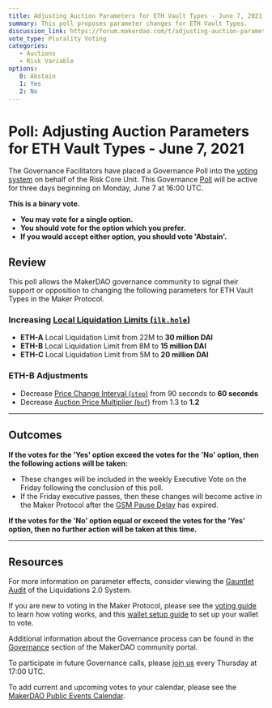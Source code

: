 ```yaml
---
title: Adjusting Auction Parameters for ETH Vault Types - June 7, 2021
summary: This poll proposes parameter changes for ETH Vault Types.
discussion_link: https://forum.makerdao.com/t/adjusting-auction-parameters-for-eth-vault-types/8477
vote_type: Plurality Voting
categories:
   - Auctions
   - Risk Variable
options:
   0: Abstain
   1: Yes
   2: No
---
```

# Poll: Adjusting Auction Parameters for ETH Vault Types - June 7, 2021

The Governance Facilitators have placed a Governance Poll into the [voting system](https://vote.makerdao.com/polling) on behalf of the Risk Core Unit. This Governance [Poll](https://community-development.makerdao.com/en/learn/governance/on-chain-gov) will be active for three days beginning on Monday, June 7 at 16:00 UTC.

**This is a binary vote.**
- **You may vote for a single option.**
- **You should vote for the option which you prefer.**
- **If you would accept either option, you should vote 'Abstain'.**

## Review

This poll allows the MakerDAO governance community to signal their support or opposition to changing the following parameters for ETH Vault Types in the Maker Protocol.

### Increasing [Local Liquidation Limits (`ilk.hole`)](https://community-development.makerdao.com/en/learn/governance/param-local-liquidation-limit)

* **ETH-A** Local Liquidation Limit from 22M to **30 million DAI**
* **ETH-B** Local Liquidation Limit from 8M to **15 million DAI**
* **ETH-C** Local Liquidation Limit from 5M to **20 million DAI**

### ETH-B Adjustments

* Decrease [Price Change Interval (`step`)](https://community-development.makerdao.com/en/learn/governance/param-auction-price-function) from 90 seconds to **60 seconds**
* Decrease [Auction Price Multiplier (`buf`)](https://community-development.makerdao.com/en/learn/governance/param-auction-price-multiplier) from 1.3 to **1.2**

---

## Outcomes

**If the votes for the 'Yes' option exceed the votes for the 'No' option, then the following actions will be taken:**
* These changes will be included in the weekly Executive Vote on the Friday following the conclusion of this poll.
* If the Friday executive passes, then these changes will become active in the Maker Protocol after the [GSM Pause Delay](https://community-development.makerdao.com/en/learn/governance/param-gsm-pause-delay) has expired.

**If the votes for the 'No' option equal or exceed the votes for the 'Yes' option, then no further action will be taken at this time.**

---

## Resources

For more information on parameter effects, consider viewing the [Gauntlet Audit](https://maker-report.gauntlet.network/) of the Liquidations 2.0 System.

If you are new to voting in the Maker Protocol, please see the [voting guide](https://community-development.makerdao.com/en/learn/governance/how-voting-works/) to learn how voting works, and this [wallet setup guide](https://community-development.makerdao.com/en/learn/governance/voting-setup/) to set up your wallet to vote.

Additional information about the Governance process can be found in the [Governance](https://community-development.makerdao.com/en/learn/governance) section of the MakerDAO community portal.

To participate in future Governance calls, please [join us](https://github.com/makerdao/community/tree/master/governance/governance-and-risk-meetings) every Thursday at 17:00 UTC.

To add current and upcoming votes to your calendar, please see the [MakerDAO Public Events Calendar](https://calendar.google.com/calendar/embed?src=makerdao.com_3efhm2ghipksegl009ktniomdk%40group.calendar.google.com&ctz=UTC&mode=week&showCalendars=0&showPrint=0).
